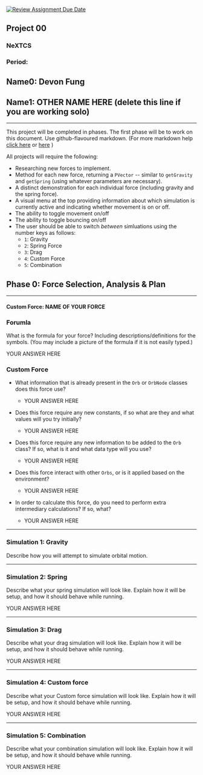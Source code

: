[![Review Assignment Due Date](https://classroom.github.com/assets/deadline-readme-button-22041afd0340ce965d47ae6ef1cefeee28c7c493a6346c4f15d667ab976d596c.svg)](https://classroom.github.com/a/gbHItYk9)
## Project 00
### NeXTCS
### Period: 
## Name0: Devon Fung
## Name1: OTHER NAME HERE (delete this line if you are working solo)
---

This project will be completed in phases. The first phase will be to work on this document. Use github-flavoured markdown. (For more markdown help [click here](https://github.com/adam-p/markdown-here/wiki/Markdown-Cheatsheet) or [here](https://docs.github.com/en/get-started/writing-on-github/getting-started-with-writing-and-formatting-on-github/basic-writing-and-formatting-syntax) )

All projects will require the following:
- Researching new forces to implement.
- Method for each new force, returning a `PVector`  -- similar to `getGravity` and `getSpring` (using whatever parameters are necessary).
- A distinct demonstration for each individual force (including gravity and the spring force).
- A visual menu at the top providing information about which simulation is currently active and indicating whether movement is on or off.
- The ability to toggle movement on/off
- The ability to toggle bouncing on/off
- The user should be able to switch _between_ simluations using the number keys as follows:
  - `1`: Gravity
  - `2`: Spring Force
  - `3`: Drag
  - `4`: Custom Force
  - `5`: Combination


## Phase 0: Force Selection, Analysis & Plan
---------- 

#### Custom Force: NAME OF YOUR FORCE

### Forumla
What is the formula for your force? Including descriptions/definitions for the symbols. (You may include a picture of the formula if it is not easily typed.)

YOUR ANSWER HERE

### Custom Force
- What information that is already present in the `Orb` or `OrbNode` classes does this force use?
  - YOUR ANSWER HERE

- Does this force require any new constants, if so what are they and what values will you try initially?
  - YOUR ANSWER HERE

- Does this force require any new information to be added to the `Orb` class? If so, what is it and what data type will you use?
  - YOUR ANSWER HERE

- Does this force interact with other `Orbs`, or is it applied based on the environment?
  - YOUR ANSWER HERE

- In order to calculate this force, do you need to perform extra intermediary calculations? If so, what?
  - YOUR ANSWER HERE

--- 

### Simulation 1: Gravity
Describe how you will attempt to simulate orbital motion.

--- 

### Simulation 2: Spring
Describe what your spring simulation will look like. Explain how it will be setup, and how it should behave while running.

YOUR ANSWER HERE

--- 

### Simulation 3: Drag
Describe what your drag simulation will look like. Explain how it will be setup, and how it should behave while running.

YOUR ANSWER HERE

--- 

### Simulation 4: Custom force
Describe what your Custom force simulation will look like. Explain how it will be setup, and how it should behave while running.

YOUR ANSWER HERE

--- 

### Simulation 5: Combination
Describe what your combination simulation will look like. Explain how it will be setup, and how it should behave while running.

YOUR ANSWER HERE

